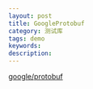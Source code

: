 ```yaml
---
layout: post
title: GoogleProtobuf
category: 测试库
tags: demo
keywords: 
description: 
---
```





[google/protobuf](https://github.com/google/protobuf)


